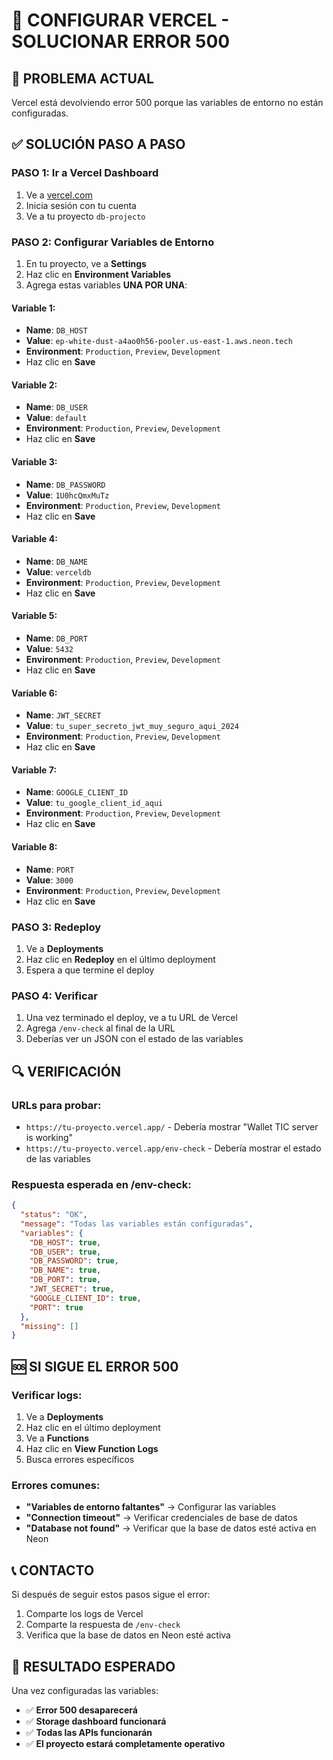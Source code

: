 # 🔧 CONFIGURAR VERCEL - SOLUCIONAR ERROR 500

## 🚨 **PROBLEMA ACTUAL**
Vercel está devolviendo error 500 porque las variables de entorno no están configuradas.

## ✅ **SOLUCIÓN PASO A PASO**

### **PASO 1: Ir a Vercel Dashboard**
1. Ve a [vercel.com](https://vercel.com)
2. Inicia sesión con tu cuenta
3. Ve a tu proyecto `db-projecto`

### **PASO 2: Configurar Variables de Entorno**
1. En tu proyecto, ve a **Settings**
2. Haz clic en **Environment Variables**
3. Agrega estas variables **UNA POR UNA**:

#### **Variable 1:**
- **Name**: `DB_HOST`
- **Value**: `ep-white-dust-a4ao0h56-pooler.us-east-1.aws.neon.tech`
- **Environment**: `Production`, `Preview`, `Development`
- Haz clic en **Save**

#### **Variable 2:**
- **Name**: `DB_USER`
- **Value**: `default`
- **Environment**: `Production`, `Preview`, `Development`
- Haz clic en **Save**

#### **Variable 3:**
- **Name**: `DB_PASSWORD`
- **Value**: `1U0hcQmxMuTz`
- **Environment**: `Production`, `Preview`, `Development`
- Haz clic en **Save**

#### **Variable 4:**
- **Name**: `DB_NAME`
- **Value**: `verceldb`
- **Environment**: `Production`, `Preview`, `Development`
- Haz clic en **Save**

#### **Variable 5:**
- **Name**: `DB_PORT`
- **Value**: `5432`
- **Environment**: `Production`, `Preview`, `Development`
- Haz clic en **Save**

#### **Variable 6:**
- **Name**: `JWT_SECRET`
- **Value**: `tu_super_secreto_jwt_muy_seguro_aqui_2024`
- **Environment**: `Production`, `Preview`, `Development`
- Haz clic en **Save**

#### **Variable 7:**
- **Name**: `GOOGLE_CLIENT_ID`
- **Value**: `tu_google_client_id_aqui`
- **Environment**: `Production`, `Preview`, `Development`
- Haz clic en **Save**

#### **Variable 8:**
- **Name**: `PORT`
- **Value**: `3000`
- **Environment**: `Production`, `Preview`, `Development`
- Haz clic en **Save**

### **PASO 3: Redeploy**
1. Ve a **Deployments**
2. Haz clic en **Redeploy** en el último deployment
3. Espera a que termine el deploy

### **PASO 4: Verificar**
1. Una vez terminado el deploy, ve a tu URL de Vercel
2. Agrega `/env-check` al final de la URL
3. Deberías ver un JSON con el estado de las variables

## 🔍 **VERIFICACIÓN**

### **URLs para probar:**
- `https://tu-proyecto.vercel.app/` - Debería mostrar "Wallet TIC server is working"
- `https://tu-proyecto.vercel.app/env-check` - Debería mostrar el estado de las variables

### **Respuesta esperada en /env-check:**
```json
{
  "status": "OK",
  "message": "Todas las variables están configuradas",
  "variables": {
    "DB_HOST": true,
    "DB_USER": true,
    "DB_PASSWORD": true,
    "DB_NAME": true,
    "DB_PORT": true,
    "JWT_SECRET": true,
    "GOOGLE_CLIENT_ID": true,
    "PORT": true
  },
  "missing": []
}
```

## 🆘 **SI SIGUE EL ERROR 500**

### **Verificar logs:**
1. Ve a **Deployments**
2. Haz clic en el último deployment
3. Ve a **Functions**
4. Haz clic en **View Function Logs**
5. Busca errores específicos

### **Errores comunes:**
- **"Variables de entorno faltantes"** → Configurar las variables
- **"Connection timeout"** → Verificar credenciales de base de datos
- **"Database not found"** → Verificar que la base de datos esté activa en Neon

## 📞 **CONTACTO**

Si después de seguir estos pasos sigue el error:
1. Comparte los logs de Vercel
2. Comparte la respuesta de `/env-check`
3. Verifica que la base de datos en Neon esté activa

## 🎯 **RESULTADO ESPERADO**

Una vez configuradas las variables:
- ✅ **Error 500 desaparecerá**
- ✅ **Storage dashboard funcionará**
- ✅ **Todas las APIs funcionarán**
- ✅ **El proyecto estará completamente operativo** 